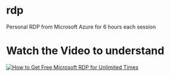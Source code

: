 # rdp
 Personal RDP from Microsoft Azure for 6 hours each session

# Watch the Video to understand
<a href="https://www.youtube.com/watch?v=aSOxDY3N5Tc">![How to Get Free Microsoft RDP for Unlimited Times](https://cdn.jsdelivr.net/gh/rialms/rdp@master/dl/watch.gif)</a>
